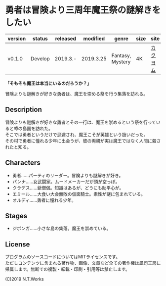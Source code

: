 # 勇者は冒険より三周年魔王祭の謎解きをしたい

| version | status | released | modified | genre | size | site | contest |
| --- | --- | --- | --- | --- | --- | --- | --- |
| v0.1.0 | Develop | 2019.3.- | 2019.3.25 | Fantasy, Mystery | 4K | [カクヨム](https://kakuyomu.jp/) | [カクヨム3周年記念選手権](https://kakuyomu.jp/info/entry/3rd_anniversary_kac8) |

**「そもそも魔王は本当にいるのだろうか？」**

冒険よりも謎解きが好きな勇者は、魔王を崇める祭を行う集落を訪れる。

## Description

冒険よりも謎解きが好きな勇者とその一行は、魔王を崇めるという祭を行っていると噂の島国を訪れた。  
そこでは勇者というだけで忌避され、魔王こそが英雄という扱いだった。  
その村で勇者に憧れる少年に出会うが、彼の両親が実は魔王ではなく人間に殺されたと知る。

## Characters

- 勇者……パーティのリーダー。冒険よりも謎解きが好き。
- パンナ……女武闘家。ムードメーカーだが頭が空っぽ。
- クラデス……爺僧侶。知識はあるが、どうにも助平心が。
- エミール……大食い大会無敗の仮面騎士。素性が謎に包まれている。
- オルディ……勇者に憧れる少年。

## Stages

- ジボンガ……小さな島の集落。魔王を崇めている。

## License

プログラムのソースコードについてはMITライセンスです。  
ただしコンテンツに含まれる著作物、画像、文章など全ての著作権は凪司工房に帰属します。無断での複製・転載・印刷・引用等は禁止します。

(C)2019 N.T.Works

